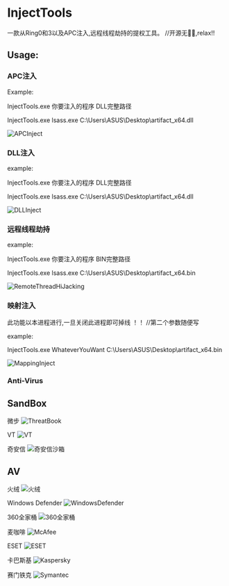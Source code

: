 # InjectTools

一款从Ring0和3以及APC注入,远程线程劫持的提权工具。 //开源无🐎🐎,relax!!

## Usage:  

### APC注入 
Example:  

InjectTools.exe 你要注入的程序 DLL完整路径  

InjectTools.exe lsass.exe C:\Users\ASUS\Desktop\artifact_x64.dll

![APCInject](https://github.com/whoami-juruo/InjectTools/blob/main/img/APCInject.png)

### DLL注入 

example:  

InjectTools.exe 你要注入的程序 DLL完整路径  

InjectTools.exe lsass.exe C:\Users\ASUS\Desktop\artifact_x64.dll

![DLLInject](https://github.com/whoami-juruo/InjectTools/blob/main/img/DLLInject.png)

### 远程线程劫持
example:  

InjectTools.exe 你要注入的程序 BIN完整路径 

InjectTools.exe lsass.exe C:\Users\ASUS\Desktop\artifact_x64.bin

![RemoteThreadHiJacking](https://github.com/whoami-juruo/InjectTools/blob/main/img/RemoteThreadHiJacking.png)

### 映射注入

此功能以本进程进行,一旦关闭此进程即可掉线 ！！ //第二个参数随便写

example:

InjectTools.exe  WhateverYouWant   C:\Users\ASUS\Desktop\artifact_x64.bin

![MappingInject](https://github.com/whoami-juruo/InjectTools/blob/main/img/MappingInject.png)

<!-- Blank -->
<!-- Blank -->

### Anti-Virus

## SandBox

微步
![ThreatBook](https://github.com/whoami-juruo/InjectTools/blob/main/img/ThreatBook.png)

VT
![VT](https://github.com/whoami-juruo/InjectTools/blob/main/img/VT.png)

奇安信
![奇安信沙箱](https://github.com/whoami-juruo/InjectTools/blob/main/img/奇安信沙箱.png)

## AV

火绒
![火绒](https://github.com/whoami-juruo/InjectTools/blob/main/img/火绒.png)

Windows Defender
![WindowsDefender](https://github.com/whoami-juruo/InjectTools/blob/main/img/WindowsDefender.png)

360全家桶
![360全家桶](https://github.com/whoami-juruo/InjectTools/blob/main/img/360全家桶.png)

麦咖啡
![McAfee](https://github.com/whoami-juruo/InjectTools/blob/main/img/McAfee.png)

ESET
![ESET](https://github.com/whoami-juruo/InjectTools/blob/main/img/ESET.png)

卡巴斯基
![Kaspersky](https://github.com/whoami-juruo/InjectTools/blob/main/img/Kaspersky.png)

赛门铁克
![Symantec](https://github.com/whoami-juruo/InjectTools/blob/main/img/Symantec.png)


